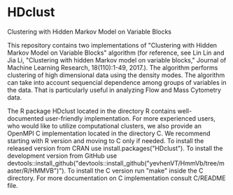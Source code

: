 # HDclust
Clustering with Hidden Markov Model on Variable Blocks

This repository contains two implementations of "Clustering with Hidden Markov Model on Variable Blocks" algorithm 
(for reference, see Lin Lin and Jia Li, "Clustering with hidden Markov model on variable blocks," 
Journal of Machine Learning Research, 18(110):1-49, 2017.). The algorithm performs clustering of high dimensional data using the density modes. 
The algorithm can take into account sequencial dependence among groups of variables in the data. That is particularly useful in analyzing Flow and Mass Cytometry
data.

The R package HDclust located in the directory R contains well-documented user-friendly implementation. For more experienced users, who would 
like to utilize computational clusters, we also provide an OpenMPI C implementation located in the directory C. We recommend
starting with R version and moving to C only if needed. To install the released version from CRAN use install.packages("HDclust").
To install the development version from GitHub use devtools::install_github("devtools::install_github("yevhenVT/HmmVb/tree/master/R/HMMVB")"). 
To install the C version run "make" inside the C directory.
For more documentation on C implementation consult C/README file. 
